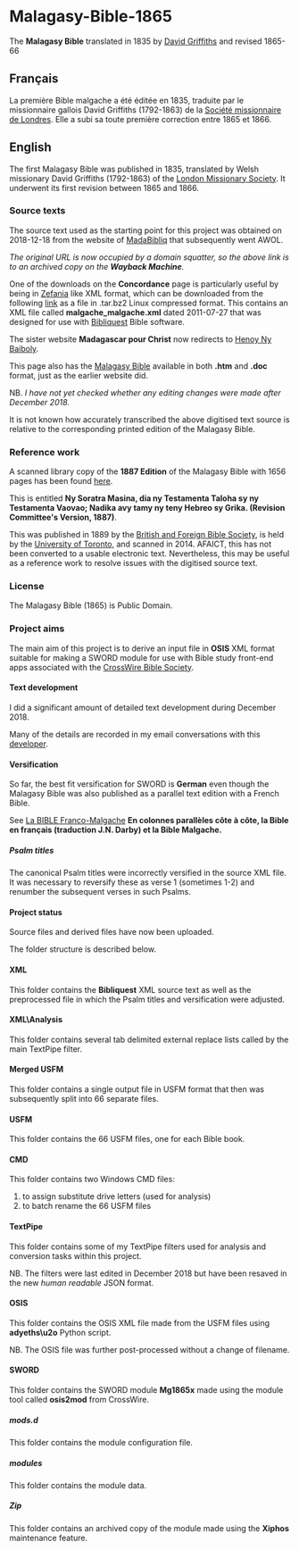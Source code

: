 # Malagasy-Bible-1865
The **Malagasy Bible** translated in 1835 by [David Griffiths](https://en.wikipedia.org/wiki/David_Griffiths_(missionary)) and revised 1865-66

## Français ##
La première Bible malgache a été éditée en 1835, traduite par le missionnaire gallois David Griffiths (1792-1863) de la [Société missionnaire de Londres](https://fr.wikipedia.org/wiki/Soci%C3%A9t%C3%A9_missionnaire_de_Londres). Elle a subi sa toute première correction entre 1865 et 1866.

## English ##
The first Malagasy Bible was published in 1835, translated by Welsh missionary David Griffiths (1792-1863) of the [London Missionary Society](https://en.wikipedia.org/wiki/London_Missionary_Society). It underwent its first revision between 1865 and 1866.

### Source texts ###
The source text used as the starting point for this project was obtained on 2018-12-18 from the website of [MadaBibliq](https://web.archive.org/web/20181218163116/http://madabibliq.org:80/) that subsequently went AWOL.

*The original URL is now occupied by a domain squatter, so the above link is to an archived copy on the **Wayback Machine**.*

One of the downloads on the **Concordance** page is particularly useful by being in [Zefania](https://www.zefaniabible.com/) like XML format, which can be downloaded from the following [link](https://web.archive.org/web/20181122034615/http://madabibliq.org/Concordance-malagasy/Linux_Bibliquest_Concordance_Malgache-2.1.0.tar.bz2) as a file in .tar.bz2 Linux compressed format. This contains an XML file called **malgache_malgache.xml** dated 2011-07-27 that was designed for use with [Bibliquest](https://www.bibliquest.net/) Bible software.

The sister website **Madagascar pour Christ** now redirects to [Henoy Ny Baiboly](https://nybaiboly.net/).

This page also has the [Malagasy Bible](https://nybaiboly.net/Bible.htm) available in both **.htm** and **.doc** format, just as the earlier website did.

NB. *I have not yet checked whether any editing changes were made after December 2018.*

It is not known how accurately transcribed the above digitised text source is relative to the corresponding printed edition of the Malagasy Bible.

### Reference work ###

A scanned library copy of the **1887 Edition** of the Malagasy Bible with 1656 pages has been found [here](https://archive.org/details/nysoratramasinad00lond).

This is entitled **Ny Soratra Masina, dia ny Testamenta Taloha sy ny Testamenta Vaovao; Nadika avy tamy ny teny Hebreo sy Grika. (Revision Committee's Version, 1887)**.

This was published in 1889 by the [British and Foreign Bible Society](https://www.biblesociety.org.uk/), is held by the [University of Toronto](https://www.utoronto.ca/), and scanned in 2014. AFAICT, this has not been converted to a usable electronic text. Nevertheless, this may be useful as a reference work to resolve issues with the digitised source text.

### License ###
The Malagasy Bible (1865) is Public Domain.

### Project aims ###
The main aim of this project is to derive an input file in **OSIS** XML format suitable for making a SWORD module for use with Bible study front-end apps associated with the [CrossWire Bible Society](https://crosswire.org/).

#### Text development ####
I did a significant amount of detailed text development during December 2018. 

Many of the details are recorded in my email conversations with this [developer](https://github.com/refdoc).

#### Versification ####
So far, the best fit versification for SWORD is **German** even though the Malagasy Bible was also published as a parallel text edition with a French Bible.

See [La BIBLE Franco-Malgache](https://web.archive.org/web/20181206105212fw_/http://www.madabibliq.org/Bible_franco-malgache/Bible_table_matieres.htm) **En colonnes parallèles côte à côte, la Bible en français (traduction J.N. Darby) et la Bible Malgache.** 

##### Psalm titles #####
The canonical Psalm titles were incorrectly versified in the source XML file. It was necessary to reversify these as verse 1 (sometimes 1-2) and renumber the subsequent verses in such Psalms.

#### Project status ####
Source files and derived files have now been uploaded.

The folder structure is described below.

#### XML
This folder contains the **Bibliquest** XML source text as well as the preprocessed file in which the Psalm titles and versification were adjusted.

#### XML\Analysis
This folder contains several tab delimited external replace lists called by the main TextPipe filter.

#### Merged USFM
This folder contains a single output file in USFM format that then was subsequently split into 66 separate files.

#### USFM
This folder contains the 66 USFM files, one for each Bible book.

#### CMD
This folder contains two Windows CMD files:
1. to assign substitute drive letters (used for analysis)
2. to batch rename the 66 USFM files

#### TextPipe
This folder contains some of my TextPipe filters used for analysis and conversion tasks within this project.

NB. The filters were last edited in December 2018 but have been resaved in the new *human readable* JSON format.

#### OSIS
This folder contains the OSIS XML file made from the USFM files using **adyeths\u2o** Python script.

NB. The OSIS file was further post-processed without a change of filename.

#### SWORD
This folder contains the SWORD module **Mg1865x** made using the module tool called **osis2mod** from CrossWire.

##### mods.d
This folder contains the module configuration file.

##### modules
This folder contains the module data.

##### Zip
This folder contains an archived copy of the module made using the **Xiphos** maintenance feature.
